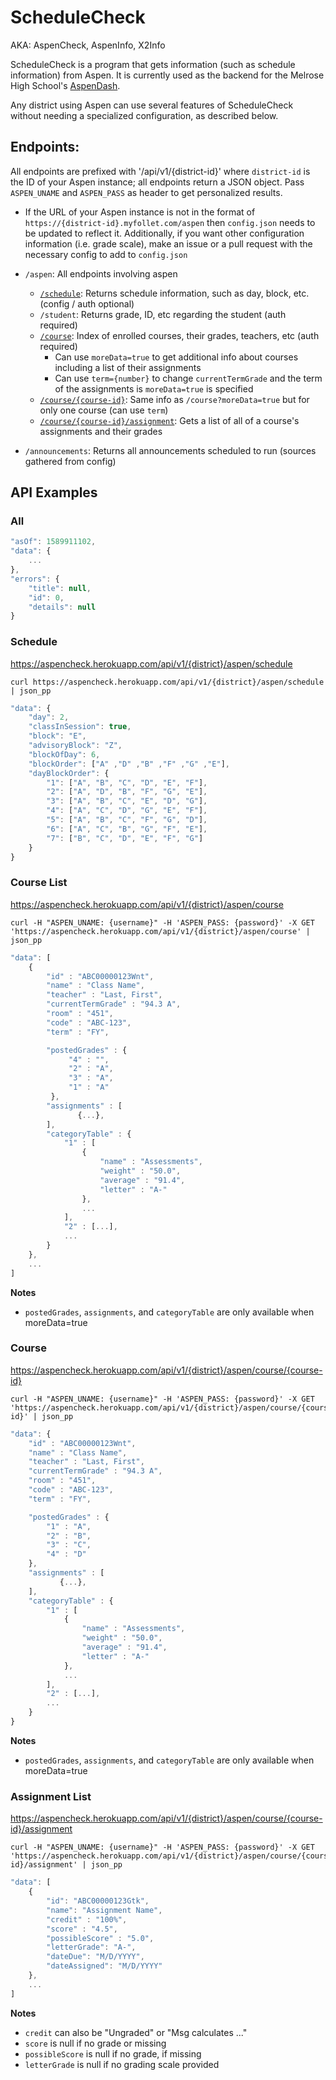 # ScheduleCheck
AKA: AspenCheck, AspenInfo, X2Info

ScheduleCheck is a program that gets information (such as schedule information) from Aspen. It is currently used as the backend for the Melrose High School's [AspenDash](https://aspen.studenttech.tk).

Any district using Aspen can use several features of ScheduleCheck without needing a specialized configuration, as described below.

## Endpoints:
All endpoints are prefixed with '/api/v1/{district-id}' where `district-id` is the ID of your Aspen instance; all endpoints return a JSON object. Pass `ASPEN_UNAME` and `ASPEN_PASS` as header to get personalized results.
- If the URL of your Aspen instance is not in the format of `https://{district-id}.myfollet.com/aspen` then `config.json` needs to be updated to reflect it. Additionally, if you want other configuration information (i.e. grade scale), make an issue or a pull request with the necessary config to add to `config.json`

* `/aspen`: All endpoints involving aspen
  * [`/schedule`](#schedule): Returns schedule information, such as day, block, etc. (config / auth optional)
  * `/student`: Returns grade, ID, etc regarding the student (auth required)
  * [`/course`](#course-list): Index of enrolled courses, their grades, teachers, etc (auth required)
    * Can use `moreData=true` to get additional info about courses including a list of their assignments
    * Can use `term={number}` to change `currentTermGrade` and the term of the assignments is `moreData=true` is specified
  * [`/course/{course-id}`](#course): Same info as `/course?moreData=true` but for only one course (can use `term`)
  * [`/course/{course-id}/assignment`](#assignment-list): Gets a list of all of a course's assignments and their grades

* `/announcements`: Returns all announcements scheduled to run (sources gathered from config)

## API Examples

### All
```javascript
"asOf": 1589911102,
"data": {
    ...
},
"errors": {
    "title": null,
    "id": 0,
    "details": null
}
```

### Schedule
https://aspencheck.herokuapp.com/api/v1/{district}/aspen/schedule
```shell script
curl https://aspencheck.herokuapp.com/api/v1/{district}/aspen/schedule | json_pp
```

```javascript
"data": {
    "day": 2,
    "classInSession": true,
    "block": "E",
    "advisoryBlock": "Z",
    "blockOfDay": 6,
    "blockOrder": ["A" ,"D" ,"B" ,"F" ,"G" ,"E"],
    "dayBlockOrder": {
        "1": ["A", "B", "C", "D", "E", "F"],
        "2": ["A", "D", "B", "F", "G", "E"],
        "3": ["A", "B", "C", "E", "D", "G"],
        "4": ["A", "C", "D", "G", "E", "F"],
        "5": ["A", "B", "C", "F", "G", "D"],
        "6": ["A", "C", "B", "G", "F", "E"],
        "7": ["B", "C", "D", "E", "F", "G"]
    }
}
```

### Course List
https://aspencheck.herokuapp.com/api/v1/{district}/aspen/course
```shell script
curl -H "ASPEN_UNAME: {username}" -H 'ASPEN_PASS: {password}' -X GET 'https://aspencheck.herokuapp.com/api/v1/{district}/aspen/course' | json_pp
```
```javascript
"data": [
    {
        "id" : "ABC00000123Wnt",
        "name" : "Class Name",
        "teacher" : "Last, First",
        "currentTermGrade" : "94.3 A",
        "room" : "451",
        "code" : "ABC-123",
        "term" : "FY",

        "postedGrades" : {
             "4" : "",
             "2" : "A",
             "3" : "A",
             "1" : "A"
         },
        "assignments" : [
               {...},
        ],
        "categoryTable" : {
            "1" : [
                {
                    "name" : "Assessments",
                    "weight" : "50.0",
                    "average" : "91.4",
                    "letter" : "A-"
                },
                ...
            ],
            "2" : [...],
            ...
        }
    },
    ...
]
```
**Notes**
- `postedGrades`, `assignments`, and `categoryTable` are only available when moreData=true

### Course
https://aspencheck.herokuapp.com/api/v1/{district}/aspen/course/{course-id}
```shell script
curl -H "ASPEN_UNAME: {username}" -H 'ASPEN_PASS: {password}' -X GET 'https://aspencheck.herokuapp.com/api/v1/{district}/aspen/course/{course-id}' | json_pp
```
```javascript
"data": {
    "id" : "ABC00000123Wnt",
    "name" : "Class Name",
    "teacher" : "Last, First",
    "currentTermGrade" : "94.3 A",
    "room" : "451",
    "code" : "ABC-123",
    "term" : "FY",

    "postedGrades" : {
        "1" : "A",
        "2" : "B",
        "3" : "C",
        "4" : "D"
    },
    "assignments" : [
           {...},
    ],
    "categoryTable" : {
        "1" : [
            {
                "name" : "Assessments",
                "weight" : "50.0",
                "average" : "91.4",
                "letter" : "A-"
            },
            ...
        ],
        "2" : [...],
        ...
    }
}
```
**Notes**
- `postedGrades`, `assignments`, and `categoryTable` are only available when moreData=true

### Assignment List
https://aspencheck.herokuapp.com/api/v1/{district}/aspen/course/{course-id}/assignment
```shell script
curl -H "ASPEN_UNAME: {username}" -H 'ASPEN_PASS: {password}' -X GET 'https://aspencheck.herokuapp.com/api/v1/{district}/aspen/course/{course-id}/assignment' | json_pp
```
```javascript
"data": [
    {
        "id": "ABC00000123Gtk",
        "name": "Assignment Name",
        "credit" : "100%",
        "score" : "4.5",
        "possibleScore" : "5.0",
        "letterGrade": "A-",
        "dateDue": "M/D/YYYY",
        "dateAssigned": "M/D/YYYY"
    },
    ...
]
```
**Notes**
- `credit` can also be "Ungraded" or "Msg calculates ..."
- `score` is null if no grade or missing
- `possibleScore` is null if no grade, if missing
- `letterGrade` is null if no grading scale provided

